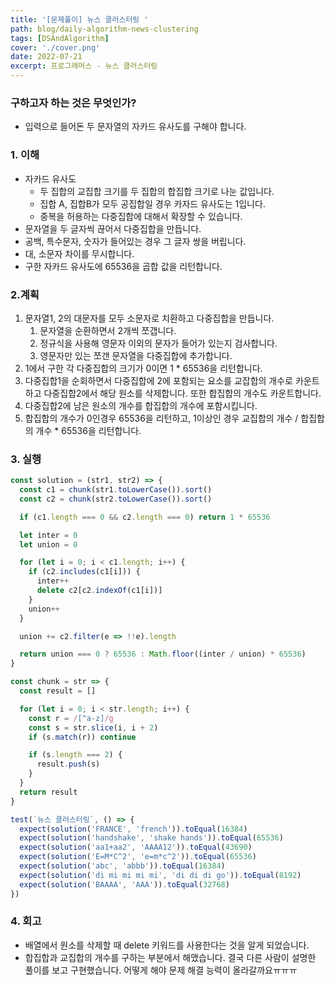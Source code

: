```yaml
---
title: '[문제풀이] 뉴스 클러스터링 '
path: blog/daily-algorithm-news-clustering
tags: [DSAndAlgorithm]
cover: './cover.png'
date: 2022-07-21
excerpt: 프로그래머스 - 뉴스 클러스터링
---
```


### 구하고자 하는 것은 무엇인가?

- 입력으로 들어돈 두 문자열의 자카드 유사도를 구해야 합니다.

### 1. 이해

- 자카드 유사도
  - 두 집합의 교집합 크기를 두 집합의 합집합 크기로 나눈 값입니다.
  - 집합 A, 집합B가 모두 공집합일 경우 카자드 유사도는 1입니다.
  - 중복을 허용하는 다중집합에 대해서 확장할 수 있습니다.
- 문자열을 두 글자씩 끊어서 다중집합을 만듭니다.
- 공백, 특수문자, 숫자가 들어있는 경우 그 글자 쌍을 버립니다.
- 대, 소문자 차이를 무시합니다.
- 구한 자카드 유사도에 65536을 곱합 값을 리턴합니다.

### 2.계획

1. 문자열1, 2의 대문자를 모두 소문자로 치환하고 다중집합을 만듭니다.
   1. 문자열을 순환하면서 2개씩 쪼갭니다.
   2. 정규식을 사용해 영문자 이외의 문자가 들어가 있는지 검사합니다.
   3. 영문자만 있는 쪼갠 문자열을 다중집합에 추가합니다.
2. 1에서 구한 각 다중집합의 크기가 0이면 1 \* 65536을 리턴합니다.
3. 다중집합1을 순회하면서 다중집합에 2에 포함되는 요소를 교잡합의 개수로 카운트하고 다중집합2에서 해당 원소를 삭제합니다. 또한 합집합의 개수도 카운트합니다.
4. 다중집합2에 남은 원소의 개수를 합집합의 개수에 포함시킵니다.
5. 합집합의 개수가 0인경우 65536을 리턴하고, 1이상인 경우 교집합의 개수 / 합집합의 개수 \* 65536을 리턴합니다.

### 3. 실행

```jsx
const solution = (str1, str2) => {
  const c1 = chunk(str1.toLowerCase()).sort()
  const c2 = chunk(str2.toLowerCase()).sort()

  if (c1.length === 0 && c2.length === 0) return 1 * 65536

  let inter = 0
  let union = 0

  for (let i = 0; i < c1.length; i++) {
    if (c2.includes(c1[i])) {
      inter++
      delete c2[c2.indexOf(c1[i])]
    }
    union++
  }

  union += c2.filter(e => !!e).length

  return union === 0 ? 65536 : Math.floor((inter / union) * 65536)
}

const chunk = str => {
  const result = []

  for (let i = 0; i < str.length; i++) {
    const r = /[^a-z]/g
    const s = str.slice(i, i + 2)
    if (s.match(r)) continue

    if (s.length === 2) {
      result.push(s)
    }
  }
  return result
}

test(`뉴스 클러스터링`, () => {
  expect(solution('FRANCE', 'french')).toEqual(16384)
  expect(solution('handshake', 'shake hands')).toEqual(65536)
  expect(solution('aa1+aa2', 'AAAA12')).toEqual(43690)
  expect(solution('E=M*C^2', 'e=m*c^2')).toEqual(65536)
  expect(solution('abc', 'abbb')).toEqual(16384)
  expect(solution('di mi mi mi mi', 'di di di go')).toEqual(8192)
  expect(solution('BAAAA', 'AAA')).toEqual(32768)
})
```

### 4. 회고

- 배열에서 원소를 삭제할 때 delete 키워드를 사용한다는 것을 알게 되었습니다.
- 합집합과 교집합의 개수를 구하는 부분에서 해맸습니다. 결국 다른 사람이 설명한 풀이를 보고 구현했습니다. 어떻게 해야 문제 해결 능력이 올라갈까요ㅠㅠㅠ
